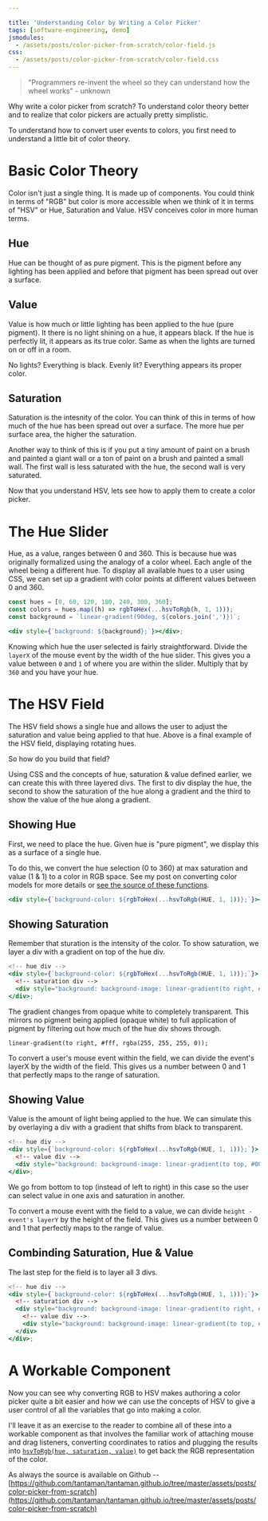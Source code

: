 ```yaml
---

title: 'Understanding Color by Writing a Color Picker'
tags: [software-engineering, demo]
jsmodules:
  - /assets/posts/color-picker-from-scratch/color-field.js
css:
  - /assets/posts/color-picker-from-scratch/color-field.css
---
```


> "Programmers re-invent the wheel so they can understand how the wheel works" - unknown

Why write a color picker from scratch? To understand color theory better and to realize that color pickers are actually pretty simplistic.<!--truncate-->

To understand how to convert user events to colors, you first need to understand a little bit of color theory.

# Basic Color Theory

Color isn't just a single thing. It is made up of components. You could think in terms of "RGB" but color is more accessible when we think of it in terms of "HSV" or Hue, Saturation and Value. HSV conceives color in more human terms.

## Hue

Hue can be thought of as pure pigment. This is the pigment before any lighting has been applied and before that pigment has been spread out over a surface.

## Value

Value is how much or little lighting has been applied to the hue (pure pigment). It there is no light shining on a hue, it appears black. If the hue is perfectly lit, it appears as its true color. Same as when the lights are turned on or off in a room.

No lights? Everything is black. Evenly lit? Everything appears its proper color.

## Saturation

Saturation is the intesnity of the color. You can think of this in terms of how much of the hue has been spread out over a surface. The more hue per surface area, the higher the saturation.

Another way to think of this is if you put a tiny amount of paint on a brush and painted a giant wall or a ton of paint on a brush and painted a small wall. The first wall is less saturated with the hue, the second wall is very saturated.

Now that you understand HSV, lets see how to apply them to create a color picker.

# The Hue Slider

Hue, as a value, ranges between 0 and 360. This is because hue was originally formalized using the analogy of a color wheel. Each angle of the wheel being a different hue. To display all available hues to a user using CSS, we can set up a gradient with color points at different values between 0 and 360.

```jsx
const hues = [0, 60, 120, 180, 240, 300, 360];
const colors = hues.map((h) => rgbToHex(...hsvToRgb(h, 1, 1)));
const background = `linear-gradient(90deg, ${colors.join(',')})`;

<div style={`background: ${background};`}></div>;
```

<div id="hue-slider-ex"></div>

Knowing which hue the user selected is fairly straightforward. Divide the `layerX` of the mouse event by the width of the hue slider. This gives you a value between `0` and `1` of where you are within the slider. Multiply that by `360` and you have your hue.

# The HSV Field

<div id="color-field-intro"></div>
<div id="hue-slider-ex2"></div>

The HSV field shows a single hue and allows the user to adjust the saturation and value being applied to that hue.
Above is a final example of the HSV field, displaying rotating hues.

So how do you build that field?

Using CSS and the concepts of hue, saturation & value defined earlier, we can create this with three layered divs. The first to div display the hue, the second to show the saturation of the hue along a gradient and the third to show the value of the hue along a gradient.

## Showing Hue

First, we need to place the hue. Given hue is "pure pigment", we display this as a surface of a single hue.

To do this, we convert the hue selection (0 to 360) at max saturation and value (1 & 1) to a color in RGB space. See my post on converting color models for more details or [see the source of these functions](https://github.com/tantaman/tantaman.github.io/blob/master/assets/posts/color-picker-from-scratch/color-field.js#L5-L76).

```jsx
<div style={`background-color: ${rgbToHex(...hsvToRgb(HUE, 1, 1))};`}></div>
```

<div id="showing-hue-ex"></div>
<div id="hue-slider-ex3"></div>

## Showing Saturation

Remember that sturation is the intensity of the color. To show saturation, we layer a div with a gradient on top of the hue div.

```jsx
<!-- hue div -->
<div style={`background-color: ${rgbToHex(...hsvToRgb(HUE, 1, 1))};`}>
  <!-- saturation div -->
  <div style="background: background-image: linear-gradient(to right, #fff, rgba(255, 255, 255, 0));"></div>
</div>;
```

<div id="showing-saturation-ex"></div>

The gradient changes from opaque white to completely transparent. This mirrors no pigment being applied (opaque white) to full application of pigment by filtering out how much of the hue div shows through.

```
linear-gradient(to right, #fff, rgba(255, 255, 255, 0));
```

To convert a user's mouse event within the field, we can divide the event's layerX by the width of the field. This gives us a number between 0 and 1 that perfectly maps to the range of saturation.

## Showing Value

Value is the amount of light being applied to the hue. We can simulate this by overlaying a div with a gradient that shifts from black to transparent.

```jsx
<!-- hue div -->
<div style={`background-color: ${rgbToHex(...hsvToRgb(HUE, 1, 1))};`}>
  <!-- value div -->
  <div style="background: background-image: linear-gradient(to top, #000, rgba(255, 255, 255, 0));"></div>
</div>;
```

<div id="showing-value-ex"></div>

We go from bottom to top (instead of left to right) in this case so the user can select value in one axis and saturation in another.

To convert a mouse event with the field to a value, we can divide `height - event's layerY` by the height of the field. This gives us a number between 0 and 1 that perfectly maps to the range of value.

## Combinding Saturation, Hue & Value

The last step for the field is to layer all 3 divs.

```jsx
<!-- hue div -->
<div style={`background-color: ${rgbToHex(...hsvToRgb(HUE, 1, 1))};`}>
  <!-- saturation div -->
  <div style="background: background-image: linear-gradient(to right, #fff, rgba(255, 255, 255, 0));">
    <!-- value div -->
    <div style="background: background-image: linear-gradient(to top, #000, rgba(255, 255, 255, 0));"></div>
  </div>
</div>;
```

<div id="all-3-ex"></div>
<div id="hue-slider-ex4"></div>

# A Workable Component

Now you can see why converting RGB to HSV makes authoring a color picker quite a bit easier and how we can use the concepts of HSV to give a user control of all the variables that go into making a color.

I'll leave it as an exercise to the reader to combine all of these into a workable component as that involves the familiar work of attaching mouse and drag listeners, converting coordinates to ratios and plugging the results into [`hsvToRgb(hue, saturation, value)`](https://github.com/tantaman/tantaman.github.io/blob/master/assets/posts/color-picker-from-scratch/color-field.js#L5-L76) to get back the RGB representation of the color.

<div id="end-ex"></div>

As always the source is available on Github -- [https://github.com/tantaman/tantaman.github.io/tree/master/assets/posts/color-picker-from-scratch](https://github.com/tantaman/tantaman.github.io/tree/master/assets/posts/color-picker-from-scratch)
